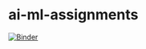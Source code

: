 # ai-ml-assignments


[![Binder](https://mybinder.org/badge_logo.svg)](https://mybinder.org/v2/gh/dilthoms/ai-ml-assignments/master)

